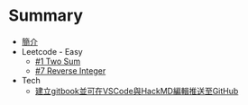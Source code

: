 # Summary

 * [簡介](README.md)
 * Leetcode - Easy
   * [#1 Two Sum](articles/Leetcode/easy/1.md)
   * [#7 Reverse Integer](articles/Leetcode/easy/7.md)
 * Tech
   * [建立gitbook並可在VSCode與HackMD編輯推送至GitHub](articles/Leetcode/easy/t.md)

